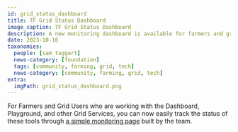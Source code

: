 ```yaml
---
id: grid_status_dashboard
title: TF Grid Status Dashboard
image_caption: TF Grid Status Dashboard
description: A new monitoring dashboard is available for farmers and grid users working with various grid services.
date: 2023-10-16
taxonomies:
  people: [sam_taggart]
  news-category: [foundation]
  tags: [community, farming, grid, tech]
  news-category: [community, farming, grid, tech]
extra:
  imgPath: grid_status_dashboard.png
---
```


For Farmers and Grid Users who are working with the Dashboard, Playground, and other Grid Services, you can now easily track the status of these tools through [a simple monitoring page](https://status.grid.tf/status/threefold) built by the team.